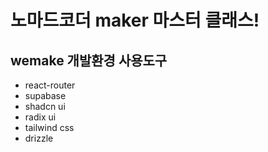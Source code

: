 # 노마드코더 maker 마스터 클래스!

## wemake 개발환경 사용도구
 - react-router
 - supabase
 - shadcn ui
 - radix ui
 - tailwind css
 - drizzle
